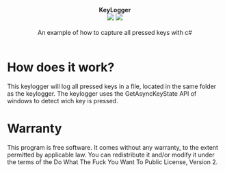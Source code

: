 <p align="center">
  <b>KeyLogger</b>
  <br/>
  <img src="https://img.shields.io/badge/License-WTFPL-blue.svg">
  <img src="https://img.shields.io/badge/version-1.0.0-blue.svg">
  <br/>
  <br/>
  <a>An example of how to capture all pressed keys with c#<a/>
  <br/><br/>
</p>
  
# How does it work?
This keylogger will log all pressed keys in a file, located in the same folder as the keylogger.
The keylogger uses the GetAsyncKeyState API of windows to detect wich key is pressed.

# Warranty
This program is free software. It comes without any warranty, to
the extent permitted by applicable law. You can redistribute it
and/or modify it under the terms of the Do What The Fuck You Want
To Public License, Version 2.
